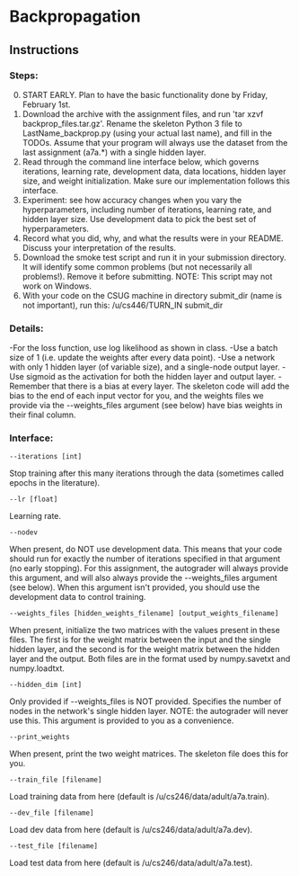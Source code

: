 # Backpropagation
## Instructions
### Steps:

0) START EARLY. Plan to have the basic functionality done by Friday, February 1st.
1) Download the archive with the assignment files, and run 'tar xzvf backprop_files.tar.gz'. Rename the skeleton Python 3 file to LastName_backprop.py (using your actual last name), and fill in the TODOs. Assume that your program will always use the dataset from the last assignment (a7a.*) with a single hidden layer.
2) Read through the command line interface below, which governs iterations, learning rate, development data, data locations, hidden layer size, and weight initialization. Make sure our implementation follows this interface.
3) Experiment: see how accuracy changes when you vary the hyperparameters, including number of iterations, learning rate, and hidden layer size. Use development data to pick the best set of hyperparameters.
4) Record what you did, why, and what the results were in your README. Discuss your interpretation of the results.
5) Download the smoke test script and run it in your submission directory. It will identify some common problems (but not necessarily all problems!). Remove it before submitting. NOTE: This script may not work on Windows.
6) With your code on the CSUG machine in directory submit_dir (name is not important), run this: /u/cs446/TURN_IN submit_dir


### Details:
-For the loss function, use log likelihood as shown in class.
-Use a batch size of 1 (i.e. update the weights after every data point).
-Use a network with only 1 hidden layer (of variable size), and a single-node output layer.
-Use sigmoid as the activation for both the hidden layer and output layer.
-Remember that there is a bias at every layer. The skeleton code will add the bias to the end of each input vector for you, and the weights files we provide via the --weights_files argument (see below) have bias weights in their final column.


### Interface:

    --iterations [int]
Stop training after this many iterations through the data (sometimes called epochs in the literature).

    --lr [float]
Learning rate.

    --nodev
When present, do NOT use development data. This means that your code should run for exactly the number of iterations specified in that argument (no early stopping). For this assignment, the autograder will always provide this argument, and will also always provide the --weights_files argument (see below). When this argument isn't provided, you should use the development data to control training.

    --weights_files [hidden_weights_filename] [output_weights_filename]
When present, initialize the two matrices with the values present in these files. The first is for the weight matrix between the input and the single hidden layer, and the second is for the weight matrix between the hidden layer and the output. Both files are in the format used by numpy.savetxt and numpy.loadtxt.

    --hidden_dim [int]
Only provided if --weights_files is NOT provided. Specifies the number of nodes in the network's single hidden layer. NOTE: the autograder will never use this. This argument is provided to you as a convenience.

    --print_weights
When present, print the two weight matrices. The skeleton file does this for you.

    --train_file [filename]
Load training data from here (default is /u/cs246/data/adult/a7a.train).

    --dev_file [filename]
Load dev data from here (default is /u/cs246/data/adult/a7a.dev).

    --test_file [filename]
Load test data from here (default is /u/cs246/data/adult/a7a.test).
